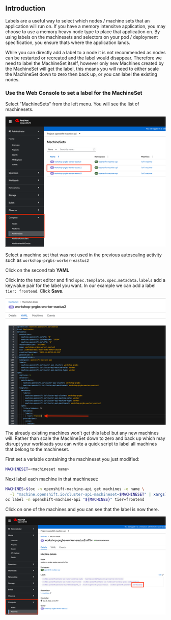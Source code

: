 ## Introduction

Labels are a useful way to select which nodes / machine sets that an application will run on. If you have a memory intensitve application, you may choose to use a memory heavy node type to place that application on. By using labels on the machinesets and selectors on your pod / deployment specification, you ensure thats where the application lands.

While you can directly add a label to a node it is not recommended as nodes can be restarted or recreated and the label would disappear. Therefore we need to label the MachineSet itself, however only new Machines created by the MachineSet will get the label, this means you will need to either scale the MachineSet down to zero then back up, or you can label the existing nodes.

### Use the Web Console to set a label for the MachineSet

Select "MachineSets" from the left menu.  You will see the list of machinesets.

![webconsollemachineset](../assets/images/43-machinesets.png)

Select a machine set that was not used in the previous autoscaling activity such as `workshop-prgbs-worker-eastus2`

Click on the second tab **YAML**

Click into the text editor and find `spec.template.spec.metadata.labels` add a key:value pair for the label you want.  In our example we can add a label `tier: frontend`. Click **Save**.

![webconsollemachineset](../assets/images/44-edit-machinesets.png)

The already existing machines won't get this label but any new machines will. Rather than scale the MachineSet down to zero and back up which may disrupt your workloads you can write a quick script to label all machines that belong to the machineset.

First set a variable containing the machineset you just modified:

```bash
MACHINESET=<machineset name>
```

Next label each machine in that machineset:

```bash
MACHINES=$(oc -n openshift-machine-api get machines -o name \
  -l "machine.openshift.io/cluster-api-machineset=$MACHINESET" | xargs)
oc label -n openshift-machine-api "${MACHINES}" tier=frontend
```

Click on one of the machines and you can see that the label is now there.

![checklabel](../assets/images/45-machine-label.png)
